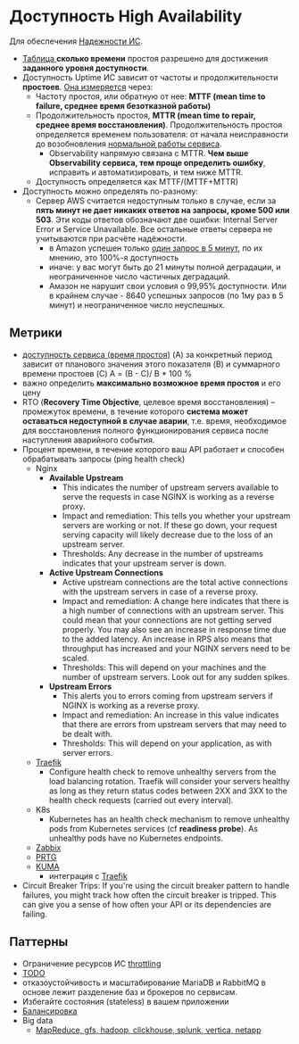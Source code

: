 # Доступность High Availability 

Для обеспечения [Надежности ИС](../../devops/sre.md).

- [Таблица ](https://sre.google/sre-book/availability-table/) __сколько времени__ простоя разрешено для достижения __заданного уровня доступности__.
- Доступность Uptime ИС зависит от частоты и продолжительности __простоев__. [Она измеряется](https://habr.com/ru/companies/itsumma/articles/435662/) через:
  - Частоту простоя, или обратную от нее: __MTTF (mean time to failure, среднее время безотказной работы)__
  - Продолжительность простоя, __MTTR (mean time to repair, среднее время восстановления)__. Продолжительность простоя определяется временем пользователя: от начала неисправности до возобновления [нормальной работы сервиса](https://habr.com/ru/companies/slurm/articles/525176/).
    - Observability напрямую связана с MTTR. __Чем выше Observability сервиса, тем проще определить ошибку__, исправить и автоматизировать, и тем ниже MTTR.
  - Доступность определяется как MTTF/(MTTF+MTTR)
- Доступность можно определять по-разному:
  - Сервер AWS считается недоступным только в случае, если за __пять минут не дает никаких ответов на запросы, кроме 500 или 503__. Эти коды ответов обозначают две ошибки: Internal Server Error и Service Unavailable. Все остальные ответы сервера не учитываются при расчёте надёжности.
    - в Amazon успешен только [один запрос в 5 минут](https://habr.com/ru/companies/avito/articles/742960/), по их мнению, это 100%-я доступность
    - иначе: у вас могут быть до 21 минуты полной деградации, и неограниченное число частичных деградаций.
    - Амазон не нарушит свои условия о 99,95% доступности. Или в крайнем случае - 8640 успешных запросов (по 1му раз в 5 минут) и неограниченное число неуспешных.

## Метрики

- [доступность сервиса (время простоя)](https://bigdataschool.ru/blog/sre-indicators-devops-itil.html) (A) за конкретный период зависит от планового значения этого показателя (B) и суммарного времени простоев (C)  A = (B - C)/ B * 100 %
- важно определить __максимально возможное время простоя__ и его цену
- RTO (__Recovery Time Objective__, целевое время восстановления) – промежуток времени, в течение которого __система может оставаться недоступной в случае аварии__, т.е. время, необходимое для восстановления полного функционирования сервиса после наступления аварийного события.
- Процент времени, в течение которого ваш API работает и способен обрабатывать запросы (ping health check)
  - Nginx
    - __Available Upstream__
      - This indicates the number of upstream servers available to serve the requests in case NGINX is working as a reverse proxy.
      - Impact and remediation: This tells you whether your upstream servers are working or not. If these go down, your request serving capacity will likely decrease due to the loss of an upstream server.
      - Thresholds: Any decrease in the number of upstreams indicates that your upstream server is down.
    - __Active Upstream Connections__
      - Active upstream connections are the total active connections with the upstream servers in case of a reverse proxy. 
      - Impact and remediation: A change here indicates that there is a high number of connections with an upstream server. This could mean that your connections are not getting served properly. You may also see an increase in response time due to the added latency. An increase in RPS also means that throughput has increased and your NGINX servers need to be scaled. 
      - Thresholds: This will depend on your machines and the number of upstream servers. Look out for any sudden spikes.
    - __Upstream Errors__
      - This alerts you to errors coming from upstream servers if NGINX is working as a reverse proxy. 
      - Impact and remediation: An increase in this value indicates that there are errors from upstream servers that may need to be dealt with. 
      - Thresholds: This will depend on your application, as with server errors.
  - [Traefik](../../technology/middleware/api.gateway/gw.traefik.md)  
    - Configure health check to remove unhealthy servers from the load balancing rotation. Traefik will consider your servers healthy as long as they return status codes between 2XX and 3XX to the health check requests (carried out every interval).
  - K8s
    - Kubernetes has an health check mechanism to remove unhealthy pods from Kubernetes services (cf __readiness probe__). As unhealthy pods have no Kubernetes endpoints.
  - [Zabbix](https://www.zabbix.com/documentation/current/en/manual/web_interface/frontend_sections/reports/availability)
  - [PRTG](https://www.paessler.com/server-uptime)
  - [KUMA](https://github.com/louislam/uptime-kuma)
    - интеграция с [Traefik](https://www.paulsblog.dev/use-docker-uptime-kuma-and-traefik-to-monitor-your-website/)
- Circuit Breaker Trips: If you're using the circuit breaker pattern to handle failures, you might track how often the circuit breaker is tripped. This can give you a sense of how often your API or its dependencies are failing.

## Паттерны

- Ограничение ресурсов ИС [throttling](https://docs.microsoft.com/ru-ru/azure/architecture/patterns/throttling)
- [TODO](https://photos.app.goo.gl/VaUseEzeFcvSJj6U9)
- отказоустойчивость и масштабирование MariaDB и RabbitMQ в основе лежит разделение баз и брокеров по сервисам.
- Избегайте состояния (stateless) в вашем приложении
- [Балансировка](../pattern/deployment/load.balancing.md)
- Big data
  - [MapReduce, gfs, hadoop, clickhouse, splunk, vertica, netapp](http://habrahabr.ru/post/272041/)
